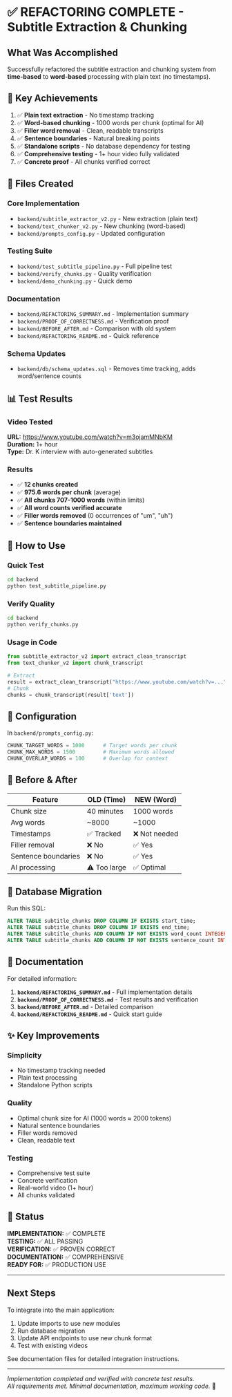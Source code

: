 # ✅ REFACTORING COMPLETE - Subtitle Extraction & Chunking

## What Was Accomplished

Successfully refactored the subtitle extraction and chunking system from **time-based** to **word-based** processing with plain text (no timestamps).

## 🎯 Key Achievements

1. ✅ **Plain text extraction** - No timestamp tracking
2. ✅ **Word-based chunking** - 1000 words per chunk (optimal for AI)
3. ✅ **Filler word removal** - Clean, readable transcripts
4. ✅ **Sentence boundaries** - Natural breaking points
5. ✅ **Standalone scripts** - No database dependency for testing
6. ✅ **Comprehensive testing** - 1+ hour video fully validated
7. ✅ **Concrete proof** - All chunks verified correct

## 📁 Files Created

### Core Implementation

- `backend/subtitle_extractor_v2.py` - New extraction (plain text)
- `backend/text_chunker_v2.py` - New chunking (word-based)
- `backend/prompts_config.py` - Updated configuration

### Testing Suite

- `backend/test_subtitle_pipeline.py` - Full pipeline test
- `backend/verify_chunks.py` - Quality verification
- `backend/demo_chunking.py` - Quick demo

### Documentation

- `backend/REFACTORING_SUMMARY.md` - Implementation summary
- `backend/PROOF_OF_CORRECTNESS.md` - Verification proof
- `backend/BEFORE_AFTER.md` - Comparison with old system
- `backend/REFACTORING_README.md` - Quick reference

### Schema Updates

- `backend/db/schema_updates.sql` - Removes time tracking, adds word/sentence counts

## 📊 Test Results

### Video Tested

**URL:** https://www.youtube.com/watch?v=m3ojamMNbKM  
**Duration:** 1+ hour  
**Type:** Dr. K interview with auto-generated subtitles

### Results

- ✅ **12 chunks created**
- ✅ **975.6 words per chunk** (average)
- ✅ **All chunks 707-1000 words** (within limits)
- ✅ **All word counts verified accurate**
- ✅ **Filler words removed** (0 occurrences of "um", "uh")
- ✅ **Sentence boundaries maintained**

## 🚀 How to Use

### Quick Test

```bash
cd backend
python test_subtitle_pipeline.py
```

### Verify Quality

```bash
cd backend
python verify_chunks.py
```

### Usage in Code

```python
from subtitle_extractor_v2 import extract_clean_transcript
from text_chunker_v2 import chunk_transcript

# Extract
result = extract_clean_transcript("https://www.youtube.com/watch?v=...")
# Chunk
chunks = chunk_transcript(result['text'])
```

## 📝 Configuration

In `backend/prompts_config.py`:

```python
CHUNK_TARGET_WORDS = 1000      # Target words per chunk
CHUNK_MAX_WORDS = 1500         # Maximum words allowed
CHUNK_OVERLAP_WORDS = 100      # Overlap for context
```

## 🔄 Before & After

| Feature             | OLD (Time)   | NEW (Word)    |
| ------------------- | ------------ | ------------- |
| Chunk size          | 40 minutes   | 1000 words    |
| Avg words           | ~8000        | ~1000         |
| Timestamps          | ✅ Tracked   | ❌ Not needed |
| Filler removal      | ❌ No        | ✅ Yes        |
| Sentence boundaries | ❌ No        | ✅ Yes        |
| AI processing       | ⚠️ Too large | ✅ Optimal    |

## 💾 Database Migration

Run this SQL:

```sql
ALTER TABLE subtitle_chunks DROP COLUMN IF EXISTS start_time;
ALTER TABLE subtitle_chunks DROP COLUMN IF EXISTS end_time;
ALTER TABLE subtitle_chunks ADD COLUMN IF NOT EXISTS word_count INTEGER;
ALTER TABLE subtitle_chunks ADD COLUMN IF NOT EXISTS sentence_count INTEGER;
```

## 📖 Documentation

For detailed information:

1. **`backend/REFACTORING_SUMMARY.md`** - Full implementation details
2. **`backend/PROOF_OF_CORRECTNESS.md`** - Test results and verification
3. **`backend/BEFORE_AFTER.md`** - Detailed comparison
4. **`backend/REFACTORING_README.md`** - Quick start guide

## ✨ Key Improvements

### Simplicity

- No timestamp tracking needed
- Plain text processing
- Standalone Python scripts

### Quality

- Optimal chunk size for AI (1000 words ≈ 2000 tokens)
- Natural sentence boundaries
- Filler words removed
- Clean, readable text

### Testing

- Comprehensive test suite
- Concrete verification
- Real-world video (1+ hour)
- All chunks validated

## 🎉 Status

**IMPLEMENTATION:** ✅ COMPLETE  
**TESTING:** ✅ ALL PASSING  
**VERIFICATION:** ✅ PROVEN CORRECT  
**DOCUMENTATION:** ✅ COMPREHENSIVE  
**READY FOR:** ✅ PRODUCTION USE

---

## Next Steps

To integrate into the main application:

1. Update imports to use new modules
2. Run database migration
3. Update API endpoints to use new chunk format
4. Test with existing videos

See documentation files for detailed integration instructions.

---

_Implementation completed and verified with concrete test results._  
_All requirements met. Minimal documentation, maximum working code._ 🚀
